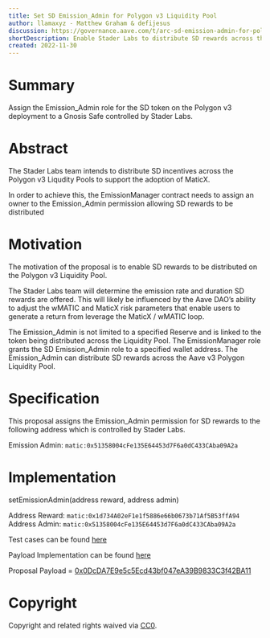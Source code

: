 ```yaml
---
title: Set SD Emission_Admin for Polygon v3 Liquidity Pool
author: llamaxyz - Matthew Graham & defijesus
discussion: https://governance.aave.com/t/arc-sd-emission-admin-for-polygon-v3-liquidity-pool/10658
shortDescription: Enable Stader Labs to distribute SD rewards across the Polygon v3 Liqudity Pool
created: 2022-11-30
---
```


# Summary

Assign the Emission_Admin role for the SD token on the Polygon v3 deployment to a Gnosis Safe controlled by Stader Labs. 

# Abstract

The Stader Labs team intends to distribute SD incentives across the Polygon v3 Liqudity Pools to support the adoption of MaticX.

In order to achieve this, the EmissionManager contract needs to assign an owner to the Emission_Admin permission allowing SD rewards to be distributed

# Motivation

The motivation of the proposal is to enable SD rewards to be distributed on the Polygon v3 Liquidity Pool.

The Stader Labs team will determine the emission rate and duration SD rewards are offered. This will likely be influenced by the Aave DAO’s ability to adjust the wMATIC and MaticX risk parameters that enable users to generate a return from leverage the MaticX / wMATIC loop.

The Emission_Admin is not limited to a specified Reserve and is linked to the token being distributed across the Liquidity Pool. The EmissionManager role grants the SD Emission_Admin role to a specified wallet address. The Emission_Admin can distribute SD rewards across the Aave v3 Polygon Liquidity Pool.

# Specification

This proposal assigns the Emission_Admin permission for SD rewards to the following address which is controlled by Stader Labs.

Emission Admin: `matic:0x51358004cFe135E64453d7F6a0dC433CAba09A2a`

# Implementation

setEmissionAdmin(address reward, address admin)

Address Reward: `matic:0x1d734A02eF1e1f5886e66b0673b71Af5B53ffA94`
Address Admin: `matic:0x51358004cFe135E64453d7F6a0dC433CAba09A2a`

Test cases can be found [here](https://github.com/defijesus/SD-update-emissions-admin-aave-v3/blob/main/tests/ChangeSdEmissionAdmin.t.sol)

Payload Implementation can be found [here](https://github.com/defijesus/SD-update-emissions-admin-aave-v3/blob/main/src/contracts/ChangeSdEmissionAdminPayload.sol)

Proposal Payload = [0x0DcDA7E9e5c5Ecd43bf047eA39B9833C3f42BA11](https://polygonscan.com/address/0x0DcDA7E9e5c5Ecd43bf047eA39B9833C3f42BA11)

# Copyright

Copyright and related rights waived via [CC0](https://creativecommons.org/publicdomain/zero/1.0/).